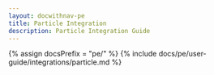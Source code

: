 ```yaml
---
layout: docwithnav-pe
title: Particle Integration
description: Particle Integration Guide
---
```


{% assign docsPrefix = "pe/" %}
{% include docs/pe/user-guide/integrations/particle.md %}